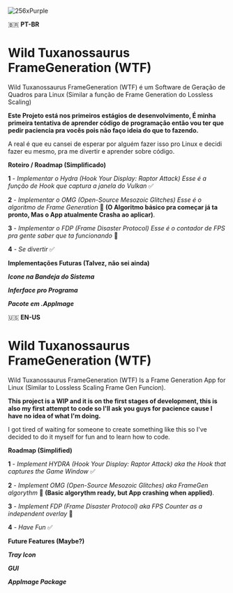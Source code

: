 
![256xPurple](https://github.com/user-attachments/assets/7b8bd99f-f735-47b6-b4ca-59ecb455d264)

🇧🇷 **PT-BR** 

# Wild Tuxanossaurus FrameGeneration (WTF)
Wild Tuxanossaurus FrameGeneration (WTF) é um Software de Geração de Quadros para Linux (Similar a função de Frame Generation do Lossless Scaling)

**Este Projeto está nos primeiros estágios de desenvolvimento, É minha primeira tentativa de aprender código de programação então vou ter que pedir paciencia pra vocês pois não faço ideia do que to fazendo.**

A real é que eu cansei de esperar por alguém fazer isso pro Linux e decidi fazer eu mesmo, pra me divertir e aprender sobre código.

**Roteiro / Roadmap (Simplificado)**

**1** - _Implementar o Hydra (Hook Your Display: Raptor Attack) Esse é a função de Hook que captura a janela do Vulkan_ ✅

**2** - _Implementar o OMG (Open-Source Mesozoic Glitches) Esse é o algoritmo de Frame Generation_ 🚫 **(O Algoritmo básico pra começar já ta pronto, Mas o App atualmente Crasha ao aplicar)**.

**3** - _Implementar o FDP (Frame Disaster Protocol) Esse é o contador de FPS pra gente saber que ta funcionando_ 🚫

**4** - _Se divertir_ ✅

**Implementações Futuras (Talvez, não sei ainda)**

_**Icone na Bandeja do Sistema**_

_**Inferface pro Programa**_

_**Pacote em .AppImage**_

🇺🇸 **EN-US**

# Wild Tuxanossaurus FrameGeneration (WTF)
Wild Tuxanossaurus FrameGeneration (WTF) Is a Frame Generation App for Linux (Similar to Lossless Scaling Frame Gen Funcion).

**This project is a WIP and it is on the first stages of development, this is also my first attempt to code so I'll ask you guys for pacience cause I have no idea of what I'm doing.**

I got tired of waiting for someone to create something like this so I've decided to do it myself for fun and to learn how to code.

**Roadmap (Simplified)**

**1** - _Implement HYDRA (Hook Your Display: Raptor Attack) aka the Hook that captures the Game Window_ ✅

**2** - _Implement OMG (Open-Source Mesozoic Glitches) aka FrameGen algorythm_ 🚫 **(Basic algorythm ready, but App crashing when applied)**.

**3** - _Implement FDP (Frame Disaster Protocol) aka FPS Counter as a independent overlay_ 🚫

**4** - _Have Fun_ ✅

**Future Features (Maybe?)**

_**Tray Icon**_

_**GUI**_

_**AppImage Package**_
